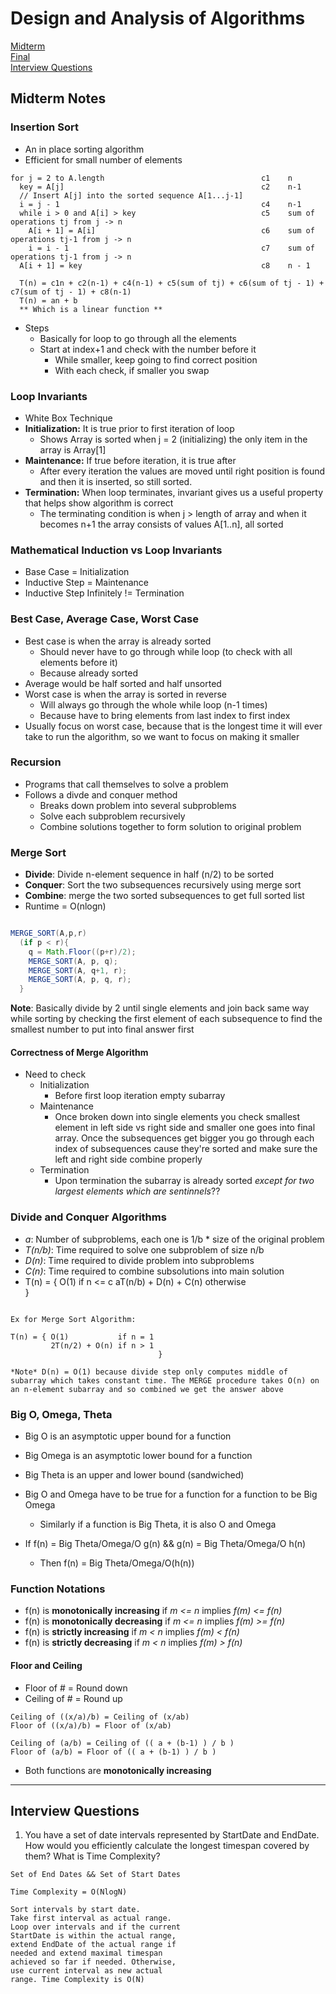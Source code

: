 # Design and Analysis of Algorithms
[Midterm](#midterm)
<br>
[Final](#final)
<br>
[Interview Questions](#intQ)
<br>

<a name="midterm"></a>
## Midterm Notes

### Insertion Sort
- An in place sorting algorithm
- Efficient for small number of elements

```
for j = 2 to A.length                                   c1    n
  key = A[j]                                            c2    n-1
  // Insert A[j] into the sorted sequence A[1...j-1]    
  i = j - 1                                             c4    n-1
  while i > 0 and A[i] > key                            c5    sum of operations tj from j -> n
    A[i + 1] = A[i]                                     c6    sum of operations tj-1 from j -> n
    i = i - 1                                           c7    sum of operations tj-1 from j -> n
  A[i + 1] = key                                        c8    n - 1

  T(n) = c1n + c2(n-1) + c4(n-1) + c5(sum of tj) + c6(sum of tj - 1) + c7(sum of tj - 1) + c8(n-1)
  T(n) = an + b
  ** Which is a linear function **

```
- Steps
  - Basically for loop to go through all the elements
  - Start at index+1 and check with the number before it
    - While smaller, keep going to find correct position
    - With each check, if smaller you swap


### Loop Invariants
- White Box Technique
- __Initialization:__ It is true prior to first iteration of loop
  - Shows Array is sorted when j = 2 (initializing) the only item in the array is Array[1]
- __Maintenance:__ If true before iteration, it is true after
  - After every iteration the values are moved until right position is found and then it is inserted, so still sorted.
- __Termination:__ When loop terminates, invariant gives us a useful property that helps show algorithm is correct
  - The terminating condition is when j > length of array and when it becomes n+1 the array consists of values A[1..n], all sorted

### Mathematical Induction vs Loop Invariants
- Base Case = Initialization
- Inductive Step = Maintenance
- Inductive Step Infinitely != Termination

### Best Case, Average Case, Worst Case
- Best case is when the array is already sorted
  - Should never have to go through while loop (to check with all elements before it)
  - Because already sorted
- Average would be half sorted and half unsorted
- Worst case is when the array is sorted in reverse
  - Will always go through the whole while loop (n-1 times)
  - Because have to bring elements from last index to first index
- Usually focus on worst case, because that is the longest time it will ever take to run the algorithm, so we want to focus on making it smaller

### Recursion
- Programs that call themselves to solve a problem
- Follows a divde and conquer method
  - Breaks down problem into several subproblems
  - Solve each subproblem recursively
  - Combine solutions together to form solution to original problem

### Merge Sort
- **Divide**: Divide n-element sequence in half (n/2) to be sorted
- **Conquer**: Sort the two subsequences recursively using merge sort
- **Combine**: merge the two sorted subsequences to get full sorted list
- Runtime = O(nlogn)

```Java

MERGE_SORT(A,p,r)
  (if p < r){
    q = Math.Floor((p+r)/2);
    MERGE_SORT(A, p, q);
    MERGE_SORT(A, q+1, r);
    MERGE_SORT(A, p, q, r);
  }

```

  **Note**: Basically divide by 2 until single elements and join back same way while sorting by checking the first element of each subsequence to find the smallest number to put into final answer first

#### Correctness of Merge Algorithm
- Need to check
  - Initialization  
    - Before first loop iteration empty subarray
  - Maintenance
    - Once broken down into single elements you check smallest element in left side vs right side and smaller one goes into final array. Once the subsequences get bigger you go through each index of subsequences cause they're sorted and make sure the left and right side combine properly
  - Termination
    - Upon termination the subarray is already sorted *except for two largest elements which are sentinnels*??

### Divide and Conquer Algorithms
- *a*: Number of subproblems, each one is 1/b * size of the original problem
- *T(n/b)*: Time required to solve one subproblem of size n/b
- *D(n)*: Time required to divide problem into subproblems
- *C(n)*: Time required to combine subsolutions into main solution
- T(n) = { O(1)                   if n <= c
           aT(n/b) + D(n) + C(n)  otherwise  
                                            }

```

Ex for Merge Sort Algorithm:

T(n) = { O(1)           if n = 1
         2T(n/2) + O(n) if n > 1
                                 }

*Note* D(n) = O(1) because divide step only computes middle of subarray which takes constant time. The MERGE procedure takes O(n) on an n-element subarray and so combined we get the answer above

```

### Big O, Omega, Theta
- Big O is an asymptotic upper bound for a function
- Big Omega is an asymptotic lower bound for a function
- Big Theta is an upper and lower bound (sandwiched)

- Big O and Omega have to be true for a function for a function to be Big Omega
  - Similarly if a function is Big Theta, it is also O and Omega
- If f(n) = Big Theta/Omega/O g(n) && g(n) = Big Theta/Omega/O h(n)
  - Then f(n) = Big Theta/Omega/O(h(n))

### Function Notations
- f(n) is **monotonically increasing** if *m <= n* implies *f(m) <= f(n)*
- f(n) is **monotonically decreasing** if *m <= n* implies *f(m) >= f(n)*
- f(n) is **strictly increasing** if *m < n* implies *f(m) < f(n)*
- f(n) is **strictly decreasing** if *m < n* implies *f(m) > f(n)*

#### Floor and Ceiling
- Floor of # = Round down
- Ceiling of # = Round up

```
Ceiling of ((x/a)/b) = Ceiling of (x/ab)
Floor of ((x/a)/b) = Floor of (x/ab)

Ceiling of (a/b) = Ceiling of (( a + (b-1) ) / b )
Floor of (a/b) = Floor of (( a + (b-1) ) / b )

```

- Both functions are **monotonically increasing**



--------------------------------------------------
<a name="intQ"></a>
## Interview Questions
1. You have a set of date intervals represented by StartDate and EndDate. How would you efficiently calculate the longest timespan covered by them?
What is Time Complexity?

```
Set of End Dates && Set of Start Dates

Time Complexity = O(NlogN)

Sort intervals by start date.
Take first interval as actual range.
Loop over intervals and if the current
StartDate is within the actual range,
extend EndDate of the actual range if
needed and extend maximal timespan
achieved so far if needed. Otherwise,
use current interval as new actual
range. Time Complexity is O(N)

```
